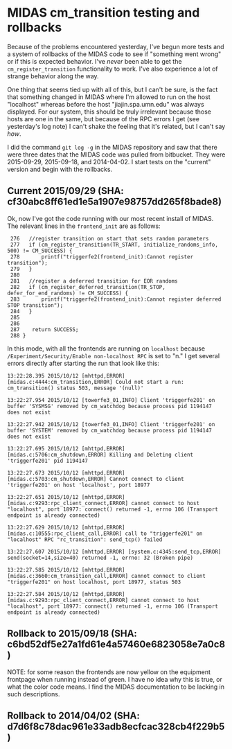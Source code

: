 MIDAS cm_transition testing and rollbacks
=========================================

Because of the problems encountered yesterday, I've begun more tests and a system of rollbacks of
the MIDAS code to see if "something went wrong" or if this is expected behavior.  I've _never_
been able to get the `cm_register_transition` functionality to work.  I've also experience a lot
of strange behavior along the way. 

One thing that seems tied up with all of this, but I can't be sure, is the fact that something
changed in MIDAS where I'm allowed to run on the host "localhost" whereas before the host
"jiajin.spa.umn.edu" was always displayed.  For our system, this should be truly irrelevant
because those hosts are one in the same, but because of the RPC errors I get (see yesterday's log
note) I can't shake the feeling that it's related, but I can't say *how*.

I did the command `git log -g` in the MIDAS repository and saw that there were three dates that
the MIDAS code was pulled from bitbucket.  They were 2015-09-29, 2015-09-18, and 2014-04-02.  I
start tests on the "current" version and begin with the rollbacks. 


Current 2015/09/29 (SHA: cf30abc8ff61ed1e5a1907e98757dd265f8bade8)
------------------------------------------------------------------

Ok, now I've got the code running with our most recent install of MIDAS.  The relevant lines in
the `frontend_init` are as follows:

```
 276   //register transition on start that sets random parameters
 277   if (cm_register_transition(TR_START, initialize_randoms_info, 500) != CM_SUCCESS) {
 278       printf("triggerfe2(frontend_init):Cannot register transition");
 279   }
 280 
 281   //register a deferred transition for EOR randoms
 282   if (cm_register_deferred_transition(TR_STOP, defer_for_end_randoms) != CM_SUCCESS) {
 283       printf("triggerfe2(frontend_init):Cannot register deferred STOP transition");
 284   }
 285 
 286 
 287    return SUCCESS;
 288 }
```

In this mode, with all the frontends are running on `localhost` because `/Experiment/Security/Enable
non-localhost RPC` is set to "n."  I get several errors directly after starting the run that look
like this:

```
13:22:28.395 2015/10/12 [mhttpd,ERROR] [midas.c:4444:cm_transition,ERROR] Could not start a run: cm_transition() status 503, message '(null)'

13:22:27.954 2015/10/12 [towerfe3_01,INFO] Client 'triggerfe201' on buffer 'SYSMSG' removed by cm_watchdog because process pid 1194147 does not exist

13:22:27.942 2015/10/12 [towerfe3_01,INFO] Client 'triggerfe201' on buffer 'SYSTEM' removed by cm_watchdog because process pid 1194147 does not exist

13:22:27.695 2015/10/12 [mhttpd,ERROR] [midas.c:5706:cm_shutdown,ERROR] Killing and Deleting client 'triggerfe201' pid 1194147

13:22:27.673 2015/10/12 [mhttpd,ERROR] [midas.c:5703:cm_shutdown,ERROR] Cannot connect to client 'triggerfe201' on host 'localhost', port 18977

13:22:27.651 2015/10/12 [mhttpd,ERROR] [midas.c:9293:rpc_client_connect,ERROR] cannot connect to host "localhost", port 18977: connect() returned -1, errno 106 (Transport endpoint is already connected)

13:22:27.629 2015/10/12 [mhttpd,ERROR] [midas.c:10555:rpc_client_call,ERROR] call to "triggerfe201" on "localhost" RPC "rc_transition": send_tcp() failed

13:22:27.607 2015/10/12 [mhttpd,ERROR] [system.c:4345:send_tcp,ERROR] send(socket=14,size=40) returned -1, errno: 32 (Broken pipe)

13:22:27.585 2015/10/12 [mhttpd,ERROR] [midas.c:3660:cm_transition_call,ERROR] cannot connect to client "triggerfe201" on host localhost, port 18977, status 503

13:22:27.584 2015/10/12 [mhttpd,ERROR] [midas.c:9293:rpc_client_connect,ERROR] cannot connect to host "localhost", port 18977: connect() returned -1, errno 106 (Transport endpoint is already connected)
```

Rollback to 2015/09/18 (SHA: c6bd52df5e27a1fd61e4a57460e6823058e7a0c8)
----------------------------------------------------------------------

NOTE: for some reason the frontends are now yellow on the equipment frontpage when running instead
of green.  I have no idea why this is true, or what the color code means.  I find the MIDAS
documentation to be lacking in such descriptions. 

Rollback to 2014/04/02 (SHA: d7d6f8c78dac961e33adb8ecfcac328cb4f229b5)
----------------------------------------------------------------------
